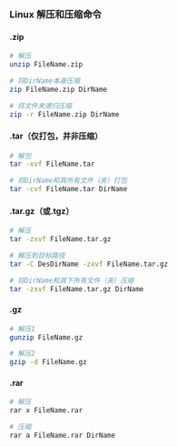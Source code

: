 ### Linux 解压和压缩命令

#### .zip

```bash
# 解压
unzip FileName.zip

# 将DirName本身压缩
zip FileName.zip DirName

# 将文件夹递归压缩
zip -r FileName.zip DirName
```



#### .tar（仅打包，并非压缩）

```bash
# 解包
tar -xvf FileName.tar

# 将DirName和其所有文件（夹）打包
tar -cvf FileName.tar DirName
```



#### .tar.gz（或.tgz）

```bash
# 解压
tar -zxvf FileName.tar.gz

# 解压到目标路径
tar -C DesDirName -zxvf FileName.tar.gz

# 将DirName和其下所有文件（夹）压缩
tar -zxvf FileName.tar.gz DirName
```



#### .gz

```bash
# 解压1
gunzip FileName.gz

# 解压2
gzip -d FileName.gz
```



#### .rar

```bash
# 解压
rar x FileName.rar

# 压缩
rar a FileName.rar DirName
```

